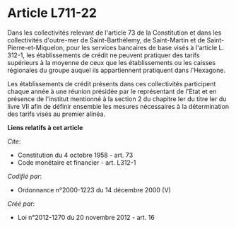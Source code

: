 # Article L711-22

Dans les collectivités relevant de l'article 73 de la Constitution et dans les collectivités d'outre-mer de Saint-Barthélemy,
de Saint-Martin et de Saint-Pierre-et-Miquelon, pour les services bancaires de base visés à l'article L. 312-1, les
établissements de crédit ne peuvent pratiquer des tarifs supérieurs à la moyenne de ceux que les établissements ou les
caisses régionales du groupe auquel ils appartiennent pratiquent dans l'Hexagone. 

Les établissements de crédit présents dans ces collectivités participent chaque année à une réunion présidée par le
représentant de l'Etat et en présence de l'institut mentionné à la section 2 du chapitre Ier du titre Ier du livre VII afin
de définir ensemble les mesures nécessaires à la détermination des tarifs visés au premier alinéa.

**Liens relatifs à cet article**

_Cite_:

  - Constitution du 4 octobre 1958 - art. 73
  - Code monétaire et financier - art. L312-1

_Codifié par_:

  - Ordonnance n°2000-1223 du 14 décembre 2000 (V)

_Créé par_:

  - Loi n°2012-1270 du 20 novembre 2012 - art. 16
